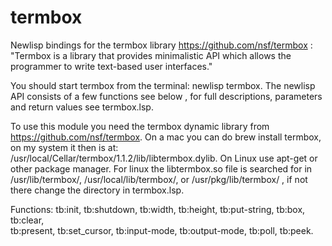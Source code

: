 # termbox
Newlisp bindings for the termbox library https://github.com/nsf/termbox :
"Termbox is a library that provides minimalistic API which allows the programmer to write text-based user interfaces."

You should start termbox from the terminal: newlisp termbox. 
The newlisp API consists of a few functions see below , for full descriptions, parameters and return values see termbox.lsp.

To use this module you need the termbox dynamic library from https://github.com/nsf/termbox.
On a mac you can do brew install termbox, on my system it then is at:
 /usr/local/Cellar/termbox/1.1.2/lib/libtermbox.dylib.
On Linux use apt-get or other package manager. 
For linux the libtermbox.so file is searched for in /usr/lib/termbox/, /usr/local/lib/termbox/,
or /usr/pkg/lib/termbox/ , if not there change the directory in termbox.lsp.

Functions:
tb:init, tb:shutdown, tb:width, tb:height, tb:put-string, tb:box, tb:clear,  
tb:present, tb:set_cursor, tb:input-mode, tb:output-mode, tb:poll, tb:peek. 
